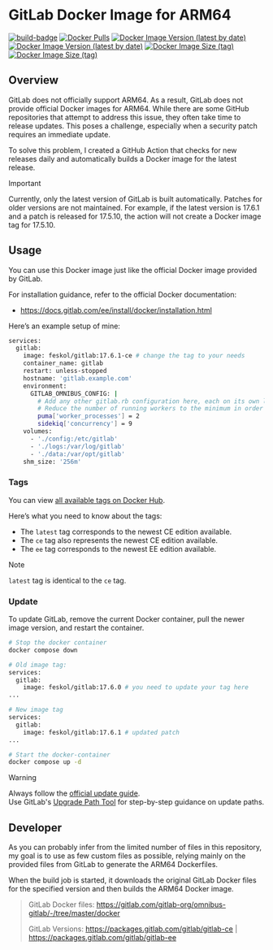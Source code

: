 # GitLab Docker Image for ARM64

[![build-badge][github-actions-badge]][github-actions]
[![Docker Pulls][dockerhub-badge-pulls]][dockerhub]
[![Docker Image Version (latest by date)][dockerhub-badge-latest-version-ce]][dockerhub]
[![Docker Image Version (latest by date)][dockerhub-badge-latest-version-ee]][dockerhub]
[![Docker Image Size (tag)][dockerhub-badge-image-size-ce]][dockerhub]
[![Docker Image Size (tag)][dockerhub-badge-image-size-ee]][dockerhub]

[github-actions]: https://github.com/feskol/gitlab-arm64/actions/workflows/build.yml
[github-actions-badge]: https://github.com/feskol/gitlab-arm64/actions/workflows/build.yml/badge.svg?branch=main
[dockerhub]: https://hub.docker.com/r/feskol/gitlab/tags
[dockerhub-badge-pulls]: https://img.shields.io/docker/pulls/feskol/gitlab?logo=docker
[dockerhub-badge-latest-version-ce]: https://img.shields.io/docker/v/feskol/gitlab/ce?arch=arm64&logo=docker
[dockerhub-badge-latest-version-ee]: https://img.shields.io/docker/v/feskol/gitlab/ee?arch=arm64&logo=docker
[dockerhub-badge-image-size-ce]: https://img.shields.io/docker/image-size/feskol/gitlab/ce?label=gitlab-ce&logo=docker
[dockerhub-badge-image-size-ee]: https://img.shields.io/docker/image-size/feskol/gitlab/ee?label=gitlab-ee&logo=docker

## Overview

GitLab does not officially support ARM64.
As a result, GitLab does not provide official Docker images for ARM64. While there are some GitHub repositories that
attempt to address this issue, they often take time to release updates. This poses a challenge, especially when a
security patch requires an immediate update.

To solve this problem, I created a GitHub Action that checks for new releases daily and automatically builds a Docker
image for the latest release.

> [!IMPORTANT]  
> Currently, only the latest version of GitLab is built automatically.
> Patches for older versions are not maintained.
> For example, if the latest version is 17.6.1 and a patch is released for 17.5.10, the action will not create a Docker
> image tag for 17.5.10.

## Usage

You can use this Docker image just like the official Docker image provided by GitLab.

For installation guidance, refer to the official Docker documentation:

- https://docs.gitlab.com/ee/install/docker/installation.html

Here’s an example setup of mine:

```bash
services:
  gitlab:
    image: feskol/gitlab:17.6.1-ce # change the tag to your needs
    container_name: gitlab
    restart: unless-stopped
    hostname: 'gitlab.example.com'
    environment:
      GITLAB_OMNIBUS_CONFIG: |
        # Add any other gitlab.rb configuration here, each on its own line
        # Reduce the number of running workers to the minimum in order to reduce memory usage
        puma['worker_processes'] = 2
        sidekiq['concurrency'] = 9
    volumes:
      - './config:/etc/gitlab'
      - './logs:/var/log/gitlab'
      - './data:/var/opt/gitlab'
    shm_size: '256m'
```

### Tags

You can view [all available tags on Docker Hub](https://hub.docker.com/r/feskol/gitlab/tags).

Here’s what you need to know about the tags:

- The `latest` tag corresponds to the newest CE edition available.
- The `ce` tag also represents the newest CE edition available.
- The `ee` tag corresponds to the newest EE edition available.

> [!NOTE]
> `latest` tag is identical to the `ce` tag.

### Update

To update GitLab, remove the current Docker container, pull the newer image version, and restart the container.

```bash
# Stop the docker container
docker compose down
```

```bash
# Old image tag:
services:
  gitlab:
    image: feskol/gitlab:17.6.0 # you need to update your tag here
...

# New image tag
services:
  gitlab:
    image: feskol/gitlab:17.6.1 # updated patch
...
```

````bash
# Start the docker-container
docker compose up -d
````

> [!WARNING]  
> Always follow the [official update guide](https://docs.gitlab.com/ee/update/).  
> Use GitLab's [Upgrade Path Tool](https://gitlab-com.gitlab.io/support/toolbox/upgrade-path/) for step-by-step guidance
> on update paths.
> 
>
## Developer

As you can probably infer from the limited number of files in this repository, my goal is to use as few custom files as
possible, relying mainly on the provided files from GitLab to generate the ARM64 Dockerfiles.

When the build job is started, it downloads the original GitLab Docker files for the specified version and then builds
the ARM64 Docker image.

> GitLab Docker files: https://gitlab.com/gitlab-org/omnibus-gitlab/-/tree/master/docker
>
> GitLab Versions: https://packages.gitlab.com/gitlab/gitlab-ce | https://packages.gitlab.com/gitlab/gitlab-ee